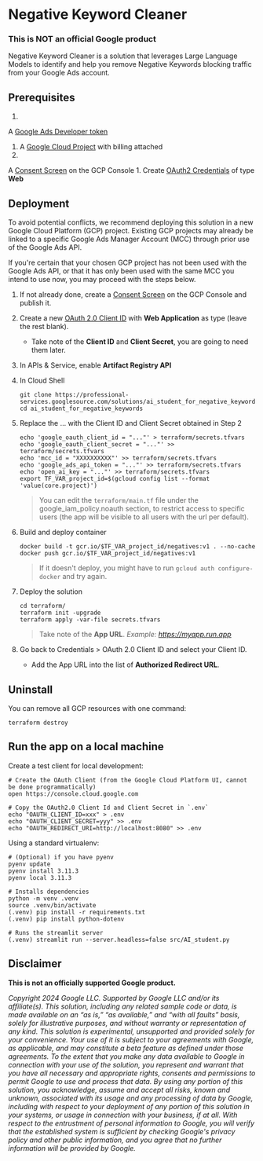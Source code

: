 # Negative Keyword Cleaner

### This is NOT an official Google product

Negative Keyword Cleaner is a solution that leverages Large Language Models to
identify and help you remove Negative Keywords blocking traffic from your
Google Ads account.

## Prerequisites

1.
A [Google Ads Developer token](https://developers.google.com/google-ads/api/docs/first-call/dev-token#:~:text=A%20developer%20token%20from%20Google,SETTINGS%20%3E%20SETUP%20%3E%20API%20Center.)
1. A [Google Cloud Project](https://cloud.google.com/) with billing attached
1.
A [Consent Screen](https://console.cloud.google.com/apis/credentials/consent)
on the GCP Console
1.
Create [OAuth2 Credentials](https://developers.google.com/identity/protocols/oauth2#1.-obtain-oauth-2.0-credentials-from-the-dynamic_data.setvar.console_name-.)
of type **Web**

## Deployment

To avoid potential conflicts, we recommend deploying this solution in a new
Google Cloud Platform (GCP) project. Existing GCP projects may already be
linked to a specific Google Ads Manager Account (MCC) through prior use of the
Google Ads API.

If you're certain that your chosen GCP project has not been used with the
Google Ads API, or that it has only been used with the same MCC you intend to
use now, you may proceed with the steps below.

1. If not already done, create
   a [Consent Screen](https://console.cloud.google.com/apis/credentials/consent)
   on the GCP Console and publish it.
2. Create a
   new [OAuth 2.0 Client ID](https://console.cloud.google.com/apis/credentials)
   with **Web Application** as type (leave the rest blank).
    * Take note of the **Client ID** and **Client Secret**, you are going to
      need them later.
3. In APIs & Service, enable **Artifact Registry API**
4. In Cloud Shell
   ```
   git clone https://professional-services.googlesource.com/solutions/ai_student_for_negative_keywords
   cd ai_student_for_negative_keywords
   ```
5. Replace the ... with the Client ID and Client Secret obtained in Step 2
   ```
   echo 'google_oauth_client_id = "..."' > terraform/secrets.tfvars
   echo 'google_oauth_client_secret = "..."' >> terraform/secrets.tfvars
   echo 'mcc_id = "XXXXXXXXXX"' >> terraform/secrets.tfvars
   echo 'google_ads_api_token = "..."' >> terraform/secrets.tfvars
   echo 'open_ai_key = "..."' >> terraform/secrets.tfvars
   export TF_VAR_project_id=$(gcloud config list --format 'value(core.project)')
   ```
   > You can edit the ```terraform/main.tf``` file under the
   google_iam_policy.noauth section, to restrict access to specific users (the
   app
   will be visible to all users with the url per default).

6. Build and deploy container
   ```
   docker build -t gcr.io/$TF_VAR_project_id/negatives:v1 . --no-cache
   docker push gcr.io/$TF_VAR_project_id/negatives:v1
   ```
   > If it doesn't deploy, you might have to run `gcloud auth configure-docker`
   and
   try again.

7. Deploy the solution
   ```
   cd terraform/
   terraform init -upgrade
   terraform apply -var-file secrets.tfvars
   ```
   > Take note of the **App URL**. *Example: https://myapp.run.app*

8. Go back to Credentials > OAuth 2.0 Client ID and select your Client ID.
    * Add the App URL into the list of **Authorized Redirect URL**.

## Uninstall

You can remove all GCP resources with one command:

    terraform destroy

## Run the app on a local machine

Create a test client for local development:

    # Create the OAuth Client (from the Google Cloud Platform UI, cannot be done programmatically)
    open https://console.cloud.google.com

    # Copy the OAuth2.0 Client Id and Client Secret in `.env`
    echo "OAUTH_CLIENT_ID=xxx" > .env
    echo "OAUTH_CLIENT_SECRET=yyy" >> .env
    echo "OAUTH_REDIRECT_URI=http://localhost:8080" >> .env

Using a standard virtualenv:

    # (Optional) if you have pyenv
    pyenv update
    pyenv install 3.11.3
    pyenv local 3.11.3

    # Installs dependencies
    python -m venv .venv
    source .venv/bin/activate
    (.venv) pip install -r requirements.txt
    (.venv) pip install python-dotenv

    # Runs the streamlit server
    (.venv) streamlit run --server.headless=false src/AI_student.py

## Disclaimer

**This is not an officially supported Google product.**

*Copyright 2024 Google LLC. Supported by Google LLC and/or its affiliate(s).
This solution, including any related sample code or data, is made available on
an “as is,” “as available,” and “with all faults” basis, solely for
illustrative purposes, and without warranty or representation of any kind. This
solution is experimental, unsupported and provided solely for your convenience.
Your use of it is subject to your agreements with Google, as applicable, and
may constitute a beta feature as defined under those agreements. To the extent
that you make any data available to Google in connection with your use of the
solution, you represent and warrant that you have all necessary and appropriate
rights, consents and permissions to permit Google to use and process that data.
By using any portion of this solution, you acknowledge, assume and accept all
risks, known and unknown, associated with its usage and any processing of data
by Google, including with respect to your deployment of any portion of this
solution in your systems, or usage in connection with your business, if at all.
With respect to the entrustment of personal information to Google, you will
verify that the established system is sufficient by checking Google's privacy
policy and other public information, and you agree that no further information
will be provided by Google.*
